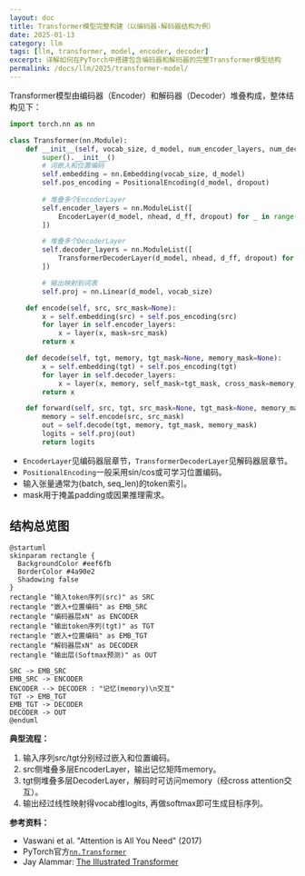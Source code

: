 ```yaml
---
layout: doc
title: Transformer模型完整构建（以编码器-解码器结构为例）
date: 2025-01-13
category: llm
tags: [llm, transformer, model, encoder, decoder]
excerpt: 详解如何在PyTorch中搭建包含编码器和解码器的完整Transformer模型结构
permalink: /docs/llm/2025/transformer-model/
---
```


Transformer模型由编码器（Encoder）和解码器（Decoder）堆叠构成，整体结构见下：

```python
import torch.nn as nn

class Transformer(nn.Module):
    def __init__(self, vocab_size, d_model, num_encoder_layers, num_decoder_layers, nhead, d_ff, dropout=0.1):
        super().__init__()
        # 词嵌入和位置编码
        self.embedding = nn.Embedding(vocab_size, d_model)
        self.pos_encoding = PositionalEncoding(d_model, dropout)
        
        # 堆叠多个EncoderLayer
        self.encoder_layers = nn.ModuleList([
            EncoderLayer(d_model, nhead, d_ff, dropout) for _ in range(num_encoder_layers)
        ])

        # 堆叠多个DecoderLayer
        self.decoder_layers = nn.ModuleList([
            TransformerDecoderLayer(d_model, nhead, d_ff, dropout) for _ in range(num_decoder_layers)
        ])

        # 输出映射到词表
        self.proj = nn.Linear(d_model, vocab_size)

    def encode(self, src, src_mask=None):
        x = self.embedding(src) + self.pos_encoding(src)
        for layer in self.encoder_layers:
            x = layer(x, mask=src_mask)
        return x

    def decode(self, tgt, memory, tgt_mask=None, memory_mask=None):
        x = self.embedding(tgt) + self.pos_encoding(tgt)
        for layer in self.decoder_layers:
            x = layer(x, memory, self_mask=tgt_mask, cross_mask=memory_mask)
        return x

    def forward(self, src, tgt, src_mask=None, tgt_mask=None, memory_mask=None):
        memory = self.encode(src, src_mask)
        out = self.decode(tgt, memory, tgt_mask, memory_mask)
        logits = self.proj(out)
        return logits
```

- `EncoderLayer`见编码器层章节，`TransformerDecoderLayer`见解码器层章节。
- `PositionalEncoding`一般采用sin/cos或可学习位置编码。
- 输入张量通常为(batch, seq_len)的token索引。
- mask用于掩盖padding或因果推理需求。

## 结构总览图

```plantuml
@startuml
skinparam rectangle {
  BackgroundColor #eef6fb
  BorderColor #4a90e2
  Shadowing false
}
rectangle "输入token序列(src)" as SRC
rectangle "嵌入+位置编码" as EMB_SRC
rectangle "编码器层xN" as ENCODER
rectangle "输出token序列(tgt)" as TGT
rectangle "嵌入+位置编码" as EMB_TGT
rectangle "解码器层xN" as DECODER
rectangle "输出层(Softmax预测)" as OUT

SRC -> EMB_SRC
EMB_SRC -> ENCODER
ENCODER --> DECODER : "记忆(memory)\n交互"
TGT -> EMB_TGT
EMB_TGT -> DECODER
DECODER -> OUT
@enduml
```


**典型流程：**
1. 输入序列src/tgt分别经过嵌入和位置编码。
2. src侧堆叠多层EncoderLayer，输出记忆矩阵memory。
3. tgt侧堆叠多层DecoderLayer，解码时可访问memory（经cross attention交互）。
4. 输出经过线性映射得vocab维logits, 再做softmax即可生成目标序列。


**参考资料：**
- Vaswani et al. "Attention is All You Need" (2017)
- PyTorch官方[`nn.Transformer`](https://pytorch.org/docs/stable/generated/torch.nn.Transformer.html)
- Jay Alammar: [The Illustrated Transformer](http://jalammar.github.io/illustrated-transformer/)

